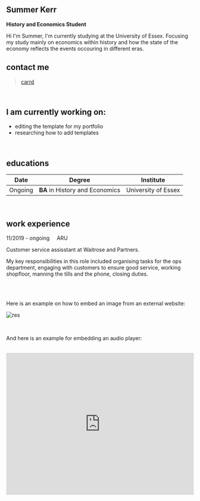 ## Summer Kerr
**History and Economics Student**  

Hi I'm Summer,
I'm currently studying at the University of Essex. Focusing my study mainly on economics within history and how the state of the economy reflects the events occouring in different eras.
<br>

## contact me
> [carrd](https://summersintro.carrd.co/)
<br>

## I am currently working on:
- editing the template for my portfolio
- researching how to add templates
<br>

## educations

| Date | Degree | Institute |
--- | --- | ---
|Ongoing|**BA** in History and Economics |University of Essex|


<br>

## work experience
11/2019 - ongoing &nbsp; &nbsp; ARU

Customer service assisstant at Waitrose and Partners. 


My key responsibilities in this role included organising tasks for the ops department, engaging with customers to ensure good service, working shopfloor, manning the tills and the phone, closing duties. 

<br>



<br>

Here is an example on how to embed an image from an external website:

![res](https://khofstadter.com/assets/img/2005-04-01-khofstadter-painting-fraction.jpg)

<br>

And here is an example for embedding an audio player:

<br>

<iframe src="https://open.spotify.com/embed/playlist/0LC4iyc3L4TxkpIFpN49o2?utm_source=generator" width="100%" height="380" frameBorder="0" allowfullscreen="" allow="autoplay; clipboard-write; encrypted-media; fullscreen; picture-in-picture"></iframe>

<br>

<br><br> 
